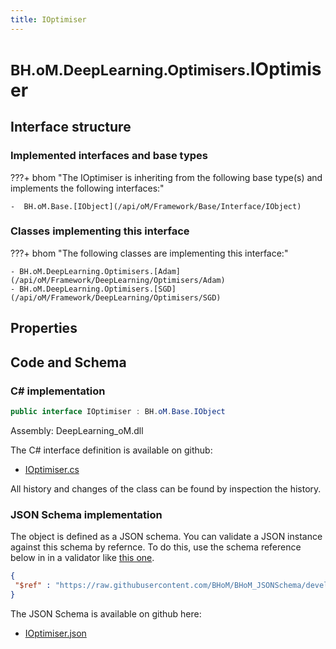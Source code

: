 ```yaml
---
title: IOptimiser
---
```


# <small>BH.oM.DeepLearning.Optimisers.</small>**IOptimiser**



## Interface structure

### Implemented interfaces and base types

???+ bhom "The IOptimiser is inheriting from the following base type(s) and implements the following interfaces:"

    -  BH.oM.Base.[IObject](/api/oM/Framework/Base/Interface/IObject)


### Classes implementing this interface

???+ bhom "The following classes are implementing this interface:"

    - BH.oM.DeepLearning.Optimisers.[Adam](/api/oM/Framework/DeepLearning/Optimisers/Adam)
    - BH.oM.DeepLearning.Optimisers.[SGD](/api/oM/Framework/DeepLearning/Optimisers/SGD)


## Properties

## Code and Schema

### C# implementation

``` C# title="C#"
public interface IOptimiser : BH.oM.Base.IObject
```

Assembly: DeepLearning_oM.dll

The C# interface definition is available on github:

- [IOptimiser.cs](https://github.com/BHoM/BHoM/blob/develop/DeepLearning_oM/Optimisers\IOptimiser.cs)

All history and changes of the class can be found by inspection the history.
### JSON Schema implementation

The object is defined as a JSON schema. You can validate a JSON instance against this schema by refernce. To do this, use the schema reference below in in a validator like [this one](https://www.jsonschemavalidator.net/).

``` json title="JSON Schema"
{
 "$ref" : "https://raw.githubusercontent.com/BHoM/BHoM_JSONSchema/develop/DeepLearning_oM/Optimisers/IOptimiser.json"
}
```

The JSON Schema is available on github here:

- [IOptimiser.json](https://github.com/BHoM/BHoM_JSONSchema/blob/develop/DeepLearning_oM/Optimisers/IOptimiser.json)
